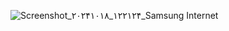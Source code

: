 ![Screenshot_۲۰۲۴۱۰۱۸_۱۲۲۱۲۴_Samsung Internet](https://github.com/user-attachments/assets/05cf16b8-b5ee-435e-9097-fb4bb2c5e5f6)
